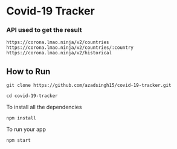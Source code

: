 # Covid-19 Tracker








### API used to get the result

```
https://corona.lmao.ninja/v2/countries
https://corona.lmao.ninja/v2/countries/:country
https://corona.lmao.ninja/v2/historical

```



## How to Run

```shell
git clone https://github.com/azadsingh15/covid-19-tracker.git
```

```shell 
cd covid-19-tracker
```

To install all the dependencies

```shell
npm install
```

To run your app

```shell
npm start
```
